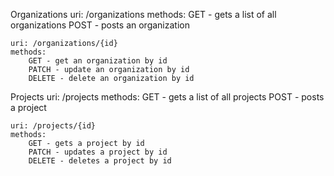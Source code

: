 Organizations
    uri: /organizations
    methods:
        GET - gets a list of all organizations
        POST - posts an organization
    
    uri: /organizations/{id}
    methods:
        GET - get an organization by id
        PATCH - update an organization by id
        DELETE - delete an organization by id

Projects
    uri: /projects
    methods:
        GET - gets a list of all projects
        POST - posts a project
    
    uri: /projects/{id}
    methods:
        GET - gets a project by id
        PATCH - updates a project by id
        DELETE - deletes a project by id
    
    

